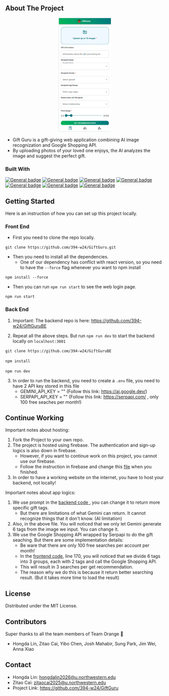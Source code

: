 <!--
*** Thanks for checking out the Best-README-Template. If you have a suggestion
*** that would make this better, please fork the repo and create a pull request
*** or simply open an issue with the tag "enhancement".
*** Don't forget to give the project a star!
*** Thanks again! Now go create something AMAZING! :D
-->

<!-- ABOUT THE PROJECT -->

## About The Project

<p align="center" width="100%">
 <img width="33%" src="https://raw.githubusercontent.com/Hongda-OSU/PicGo-2.3.1/master/img183237.png" />
</p>

- Gift Guru is a gift-giving web application combining AI image recognization and Google Shopping API. 
- By uploading photos of your loved one enjoys, the AI analyzes the image and suggest the perfect gift. 

### Built With

[![General badge](https://img.shields.io/badge/react-%2320232a.svg?style=for-the-badge&logo=react&logoColor=%2361DAFB)](https://shields.io/) [![General badge](https://img.shields.io/badge/HTML5-E34F26?style=for-the-badge&logo=html5&logoColor=white)](https://shields.io/) [![General badge](https://img.shields.io/badge/CSS3-1572B6?style=for-the-badge&logo=css3&logoColor=white)](https://shields.io/) [![General badge](https://img.shields.io/badge/JavaScript-F7DF1E?style=for-the-badge&logo=javascript&logoColor=black)](https://shields.io/) [![General badge](https://img.shields.io/badge/materialui-%230081CB.svg?style=for-the-badge&logo=material-ui&logoColor=white)](https://shields.io/) [![General badge](https://img.shields.io/badge/AWS-%23FF9900.svg?style=for-the-badge&logo=amazon-aws&logoColor=white)](https://shields.io/) [![General badge](https://img.shields.io/badge/firebase-%23039BE5.svg?style=for-the-badge&logo=firebase)](https://shields.io/)

<!-- GETTING STARTED -->

## Getting Started

Here is an instruction of how you can set up this project locally.

### Front End

- First you need to clone the repo locally.

```
git clone https://github.com/394-w24/GiftGuru.git
```

- Then you need to install all the dependencies.
  - One of our dependency has conflict with react version, so you need to have the `--force` flag whenever you want to npm install

```
npm install --force
```

- Then you can run `npm run start` to see the web login page.

```
npm run start
```

### Back End

1. Important: The backend repo is here: https://github.com/394-w24/GiftGuruBE
   
2. Repeat all the above steps. But run `npm run dev` to start the backend locally on `localhost:3001`

```
git clone https://github.com/394-w24/GiftGuruBE

npm install

npm run dev
```

3. In order to run the backend, you need to create a `.env` file, you need to have 2 API key stored in this file
   - GEMINI_API_KEY = "" (Follow this link: https://ai.google.dev/) 
   - SERPAPI_API_KEY = "" (Follow this link: https://serpapi.com/ , only 100 free seaches per month!) 

<!-- USAGE EXAMPLES -->

## Continue Working

Important notes about hosting:

1. Fork the Project to your own repo.
2. The project is hosted using firebase. The authentication and sign-up logics is also down in firebase.
   - However, if you want to continue work on this project, you cannot use our firebase.
   - Follow the instruction in firebase and change this [file](https://github.com/394-w24/GiftGuru/blob/master/utilities/firebase.js) when you finished.
3. In order to have a working website on the internet, you have to host your backend, not locally! 


Important notes about app logics:

1. We use prompt in the [backend code ](https://github.com/394-w24/GiftGuruBE/blob/main/routes/gemini.js), you can change it to return more specific gift tags.
   - But there are limitations of what Gemini can return. It cannot recognize things that it don't know. (AI limitation)
2. Also, in the above file. You will noticed that we only let Gemini generate 6 tags from the image we input. You can change it.
3. We use the Google Shopping API wrapped by Serpapi to do the gift seaching. But there are some implementation details:
   - Be ware that there are only 100 free searches per account per month!
   - In the [frontend code](https://github.com/394-w24/GiftGuru/blob/master/src/components/homePage/homePage.jsx), line 170, you will noticed that we divide 6 tags into 3 groups, each with 2 tags and call the Google Shopping API.
   - This will result in 3 searches per get recommendation.
   - The reason why we do this is because it return better searching result. (But it takes more time to load the result)
   
<!-- ISSUES -->

<!-- ## Known Issues

That's something we should have done, but I won't consider it as a bug. 
No need to clarify any bug for this moment.

1. The Homepage cannot save the local images uploaded, when you go back from the Recommendation page. -->

<!-- LICENSE -->

## License

Distributed under the MIT License.

<!-- CONTRIBUTORS -->

## Contributors

Super thanks to all the team members of Team Orange 💖
  - Hongda Lin, Zitao Cai, Yibo Chen, Josh Mahabir, Sung Park, Jim Wei, Anna Xiao

<!-- CONTACT -->

## Contact

- Hongda Lin: hongdalin2026@u.northwestern.edu
- Zitao Cai: zitaocai2025@u.northwestern.edu
- Project Link: https://github.com/394-w24/GiftGuru

